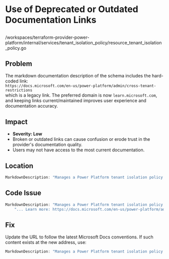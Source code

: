 # Use of Deprecated or Outdated Documentation Links

##

/workspaces/terraform-provider-power-platform/internal/services/tenant_isolation_policy/resource_tenant_isolation_policy.go

## Problem

The markdown documentation description of the schema includes the hard-coded link:  
`https://docs.microsoft.com/en-us/power-platform/admin/cross-tenant-restrictions`  
which is a legacy link. The preferred domain is now `learn.microsoft.com`, and keeping links current/maintained improves user experience and documentation accuracy.

## Impact

- **Severity: Low**
- Broken or outdated links can cause confusion or erode trust in the provider's documentation quality.
- Users may not have access to the most current documentation.

## Location

```go
MarkdownDescription: "Manages a Power Platform tenant isolation policy. ... Learn more: https://docs.microsoft.com/en-us/power-platform/admin/cross-tenant-restrictions",
```

## Code Issue

```go
MarkdownDescription: "Manages a Power Platform tenant isolation policy. Tenant isolation can be used to block external tenants " +
    "... Learn more: https://docs.microsoft.com/en-us/power-platform/admin/cross-tenant-restrictions",
```

## Fix

Update the URL to follow the latest Microsoft Docs conventions.  If such content exists at the new address, use:

```go
MarkdownDescription: "Manages a Power Platform tenant isolation policy. ... Learn more: https://learn.microsoft.com/en-us/power-platform/admin/cross-tenant-restrictions",
```
